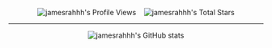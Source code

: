   <!-- <p align="center">
  <img width=1000 src="IMG_8590.JPG" align="center" title="小田原城で撮った :)" />
</p> -->

<p align='center'>
 <a>
    <img alt="jamesrahhh's Profile Views" src="https://komarev.com/ghpvc/?username=jamesrahhh&style=for-the-badge" />
  </a>&nbsp;&nbsp;
  <a>
  <img alt="jamesrahhh's Total Stars" src="https://img.shields.io/github/stars/jamesrahhh?style=for-the-badge&color=darkcyan" />
</a>
</p>

***

<p align="center">
 <img src="https://github-readme-stats.vercel.app/api?username=jamesrahhh&show_icons=true&theme=transparent&hide_border=true&title_color=ffffff&text_color=ffffff&icon_color=ffffff" align="center" alt="jamesrahhh's GitHub stats" />
</p>
